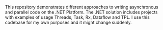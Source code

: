 This repository demonstrates different approaches to writing asynchronous and parallel code on the .NET Platform. The .NET solution includes projects with examples of usage Threads, Task, Rx, Dataflow and TPL.
I use this codebase for my own purposes and it might change suddenly.
